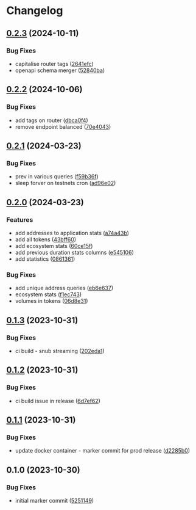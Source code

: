 # Changelog

## [0.2.3](https://github.com/sudoblockio/icon-stats/compare/v0.2.2...v0.2.3) (2024-10-11)


### Bug Fixes

* capitalise router tags ([2641efc](https://github.com/sudoblockio/icon-stats/commit/2641efc1599f2aeb41166e641f54d59fd12ccb70))
* openapi schema merger ([52840ba](https://github.com/sudoblockio/icon-stats/commit/52840ba4e642a30e24bfe87953e345f82275d7a4))

## [0.2.2](https://github.com/sudoblockio/icon-stats/compare/v0.2.1...v0.2.2) (2024-10-06)


### Bug Fixes

* add tags on router ([dbca0f4](https://github.com/sudoblockio/icon-stats/commit/dbca0f4d58855ea5856053df928a67d0e9470966))
* remove endpoint balanced ([70e4043](https://github.com/sudoblockio/icon-stats/commit/70e4043c01db0991d5f640e1db30760e0c28f067))

## [0.2.1](https://github.com/sudoblockio/icon-stats/compare/v0.2.0...v0.2.1) (2024-03-23)


### Bug Fixes

* prev in various queries ([f59b36f](https://github.com/sudoblockio/icon-stats/commit/f59b36f3716a17b141982b14aee2dad9ad80141f))
* sleep forver on testnets cron ([ad96e02](https://github.com/sudoblockio/icon-stats/commit/ad96e025ced137fa01f67417a9509e3a97cd41d8))

## [0.2.0](https://github.com/sudoblockio/icon-stats/compare/v0.1.3...v0.2.0) (2024-03-23)


### Features

* add addresses to application stats ([a74a43b](https://github.com/sudoblockio/icon-stats/commit/a74a43bf951ec30f5394d9cfa6edaf177a2198d4))
* add all tokens ([43bff60](https://github.com/sudoblockio/icon-stats/commit/43bff60c8fe65501638d33d1282ac4836570d303))
* add ecosystem stats ([60ce15f](https://github.com/sudoblockio/icon-stats/commit/60ce15f4b4b8fbfc872363b9599099c1352d6bd5))
* add previous duration stats columns ([e545106](https://github.com/sudoblockio/icon-stats/commit/e545106e988f9cb39f2ca2d0a8f9cddbb4762c72))
* add statistics ([0861361](https://github.com/sudoblockio/icon-stats/commit/0861361741a8c8f9522387800b5bbaef29a3bc4c))


### Bug Fixes

* add unique address queries ([eb6e637](https://github.com/sudoblockio/icon-stats/commit/eb6e637fd831e80892495ac2d8f4357de10008bf))
* ecosystem stats ([f1ec743](https://github.com/sudoblockio/icon-stats/commit/f1ec7437cf25e0f32db6c524ee165d31add2ce23))
* volumes in tokens ([06d8e31](https://github.com/sudoblockio/icon-stats/commit/06d8e31855226353ff0a1eda195ce1dd142176c7))

## [0.1.3](https://github.com/sudoblockio/icon-stats/compare/v0.1.2...v0.1.3) (2023-10-31)


### Bug Fixes

* ci build - snub streaming ([202eda1](https://github.com/sudoblockio/icon-stats/commit/202eda199ddf648489a1a655355bbc40806777c4))

## [0.1.2](https://github.com/sudoblockio/icon-stats/compare/v0.1.1...v0.1.2) (2023-10-31)


### Bug Fixes

* ci build issue in release ([6d7ef62](https://github.com/sudoblockio/icon-stats/commit/6d7ef623e2d298379304c8f7053d9ae480118532))

## [0.1.1](https://github.com/sudoblockio/icon-stats/compare/v0.1.0...v0.1.1) (2023-10-31)


### Bug Fixes

* update docker container - marker commit for prod release ([d2285b0](https://github.com/sudoblockio/icon-stats/commit/d2285b093191a12879329ec0214d41f170b900c4))

## 0.1.0 (2023-10-30)


### Bug Fixes

* initial marker commit ([5251149](https://github.com/sudoblockio/icon-stats/commit/5251149763421534c5c36d24a36c3bfd50ece1ae))
